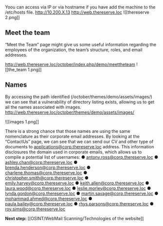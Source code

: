 Yoou can access via IP or via hostname if you have add the machine to the /etc/hosts file.
http://10.200.X.13
http://web.thereserve.loc
![[thereserve 2.png]]

## Meet the team
“Meet the Team” page might give us some useful information regarding the employees of the organization, the team’s structure, roles, and email addresses.

http://web.thereserve.loc/october/index.php/demo/meettheteam
![[the_team 1.png]]

## Names
By accessing the path identified (/october/themes/demo/assets/images/) we can see that a vulnerability of directory listing exists, allowing us to get all the names associated with images.
http://web.thereserve.loc/october/themes/demo/assets/images/

![[images 1.png]]

There is a strong chance that those names are using the same nomenclature as their corporate email addresses. By looking at the “ContactUs” page, we can see that we can send our CV and other type of documents to applications@corp.thereserve.loc address. This information disclosures the domain used in corporate emails, which allows us to compile a potential list of usernames: 
● antony.ross@corp.thereserve.loc ● ashley.chan@corp.thereserve.loc ● brenda.henderson@corp.thereserve.loc ● charlene.thomas@corp.thereserve.loc ● christopher.smith@corp.thereserve.loc ● emily.harvey@corp.thereserve.loc ● keith.allen@corp.thereserve.loc ● laura.wood@corp.thereserve.loc ● leslie.morley@corp.thereserve.loc ● lynda.gordon@corp.thereserve.loc ● martin.savage@corp.thereserve.loc ● mohammad.ahmed@corp.thereserve.loc ● paula.bailey@corp.thereserve.loc ● rhys.parsons@corp.thereserve.loc ● roy.sims@corp.thereserve.loc

**Next step:** [[OSINT/WebMail Scanning/Technologies of the website]]

